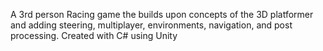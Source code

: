 A 3rd person Racing game the builds upon concepts of the 3D platformer and adding steering, multiplayer, environments, navigation, and post processing. Created with C# using Unity
